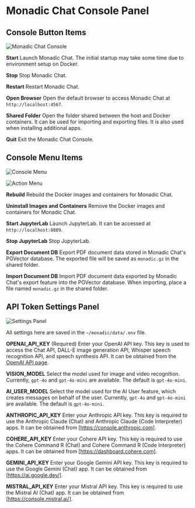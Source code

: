# Monadic Chat Console Panel

## Console Button Items

![Monadic Chat Console](/assets/images/monadic-chat-console.png ':size=700')

**Start** Launch Monadic Chat. The initial startup may take some time due to environment setup on Docker.

**Stop** Stop Monadic Chat.

**Restart** Restart Monadic Chat.

**Open Browser** Open the default browser to access Monadic Chat at `http://localhost:4567`.

**Shared Folder** Open the folder shared between the host and Docker containers. It can be used for importing and exporting files. It is also used when installing additional apps.

**Quit** Exit the Monadic Chat Console.

## Console Menu Items

![Console Menu](/assets/images/console-menu.png ':size=300')

![Action Menu](/assets/images/action-menu-en.png ':size=150')

**Rebuild** Rebuild the Docker images and containers for Monadic Chat.

**Uninstall Images and Containers** Remove the Docker images and containers for Monadic Chat.

**Start JupyterLab** Launch JupyterLab. It can be accessed at `http://localhost:8889`.

**Stop JupyterLab** Stop JupyterLab.

**Export Document DB** Export PDF document data stored in Monadic Chat's PGVector database. The exported file will be saved as `monadic.gz` in the shared folder.

**Import Document DB** Import PDF document data exported by Monadic Chat's export feature into the PGVector database. When importing, place a file named `monadic.gz` in the shared folder.

## API Token Settings Panel

![Settings Panel](/assets/images/settings-panel.png ':size=600')

All settings here are saved in the `~/monadic/data/.env` file.

**OPENAI_API_KEY** (Required) Enter your OpenAI API key. This key is used to access the Chat API, DALL-E image generation API, Whisper speech recognition API, and speech synthesis API. It can be obtained from the [OpenAI API page](https://platform.openai.com/docs/guides/authentication).

**VISION_MODEL** Select the model used for image and video recognition. Currently, `gpt-4o` and `gpt-4o-mini` are available. The default is `gpt-4o-mini`.

**AI_USER_MODEL** Select the model used for the AI User feature, which creates messages on behalf of the user. Currently, `gpt-4o` and `gpt-4o-mini` are available. The default is `gpt-4o-mini`.

**ANTHROPIC_API_KEY** Enter your Anthropic API key. This key is required to use the Anthropic Claude (Chat) and Anthropic Claude (Code Interpreter) apps. It can be obtained from [https://console.anthropic.com].

**COHERE_API_KEY** Enter your Cohere API key. This key is required to use the Cohere Command R (Chat) and Cohere Command R (Code Interpreter) apps. It can be obtained from [https://dashboard.cohere.com].

**GEMINI_API_KEY** Enter your Google Gemini API key. This key is required to use the Google Gemini (Chat) app. It can be obtained from [https://ai.google.dev/].

**MISTRAL_API_KEY** Enter your Mistral API key. This key is required to use the Mistral AI (Chat) app. It can be obtained from [https://console.mistral.ai/].

